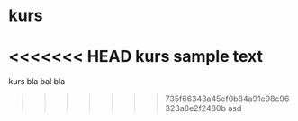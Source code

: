 # kurs
<<<<<<< HEAD
kurs sample text
=======
kurs
bla bal bla
>>>>>>> 735f66343a45ef0b84a91e98c96323a8e2f2480b
asd
